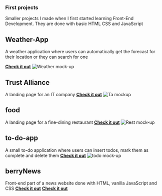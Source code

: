 ### First projects
Smaller projects I made when I first started learning Front-End Development. 
They are done with basic HTML CSS and JavaScript

## Weather-App
A weather application where users can automatically get the forecast for their location or they can search for one 

**[Check it out](https://alexmsc96.github.io/weather-app2.1/)**
![Weather mock-up](https://user-images.githubusercontent.com/62430558/115125744-e3479580-9fd2-11eb-8048-1bc951b842d3.png)



## Trust Alliance
A landing page for an IT company 
**[Check it out](https://alexmsc96.github.io/ta/)**
![Ta mockup](https://user-images.githubusercontent.com/62430558/115125774-05d9ae80-9fd3-11eb-9dd5-bbd204535cbc.png)


## food
A landing page for a fine-dining restaurant
**[Check it out](https://alexmsc96.github.io/restaurantv2/)**
![Rest mock-up](https://user-images.githubusercontent.com/62430558/115125768-007c6400-9fd3-11eb-826b-7c9d71f3eb6a.png)


## to-do-app
A small to-do application where users can insert todos, mark them as complete and delete them
**[Check it out](https://alexmsc96.github.io/todo-app/)**
![todo mock-up](https://user-images.githubusercontent.com/62430558/115125775-096d3580-9fd3-11eb-9f48-29b9dee31e1b.png)

## berryNews
Front-end part of a news website done with HTML, vanilla JavaScript and CSS
**[Check it out](https://alexmsc96.github.io/berry/)**
**[Check it out](https://alexmsc96.github.io/berry/netherlands-en-am.html?)**
